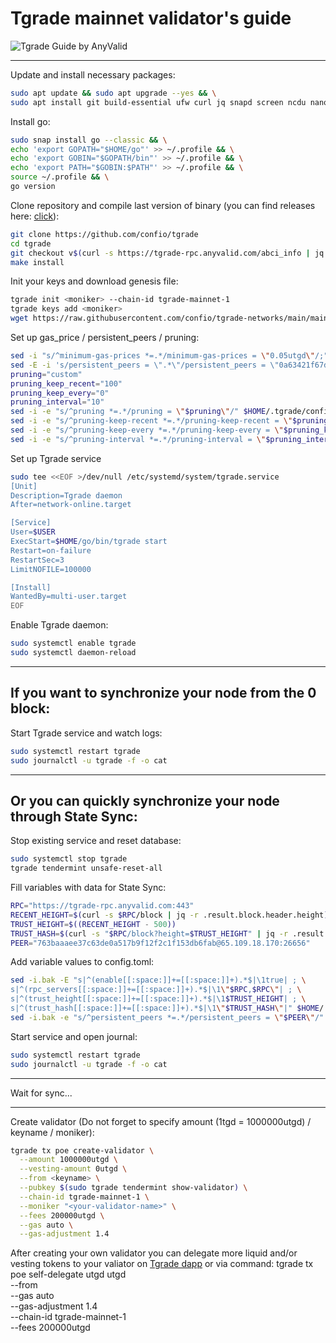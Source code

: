 # Tgrade mainnet validator's guide

![Tgrade Guide by AnyValid](https://i.imgur.com/gGvPN5q.png)
____
Update and install necessary packages:
```bash
sudo apt update && sudo apt upgrade --yes && \
sudo apt install git build-essential ufw curl jq snapd screen ncdu nano fuse ufw --yes && 
```
Install go:
```bash
sudo snap install go --classic && \
echo 'export GOPATH="$HOME/go"' >> ~/.profile && \
echo 'export GOBIN="$GOPATH/bin"' >> ~/.profile && \
echo 'export PATH="$GOBIN:$PATH"' >> ~/.profile && \
source ~/.profile && \
go version
```
Clone repository and compile last version of binary (you can find releases here: [click](https://github.com/confio/tgrade/tags)):
```bash
git clone https://github.com/confio/tgrade
cd tgrade
git checkout v$(curl -s https://tgrade-rpc.anyvalid.com/abci_info | jq -r .result[].version)
make install
```
Init your keys and download genesis file:
```bash
tgrade init <moniker> --chain-id tgrade-mainnet-1
tgrade keys add <moniker>
wget https://raw.githubusercontent.com/confio/tgrade-networks/main/mainnet-1/config/genesis.json -O /root/.tgrade/config/genesis.json
```
Set up gas_price / persistent_peers / pruning:
```bash
sed -i "s/^minimum-gas-prices *=.*/minimum-gas-prices = \"0.05utgd\"/;" $HOME/.tgrade/config/app.toml
sed -E -i 's/persistent_peers = \".*\"/persistent_peers = \"0a63421f67d02e7fb823ea6d6ceb8acf758df24d@142.132.226.137:26656,4a319eead699418e974e8eed47c2de6332c3f825@167.235.255.9:26656,6918efd409684d64694cac485dbcc27dfeea4f38@49.12.240.203:26656\"/' $HOME/.tgrade/config/config.toml
pruning="custom"
pruning_keep_recent="100"
pruning_keep_every="0"
pruning_interval="10"
sed -i -e "s/^pruning *=.*/pruning = \"$pruning\"/" $HOME/.tgrade/config/app.toml
sed -i -e "s/^pruning-keep-recent *=.*/pruning-keep-recent = \"$pruning_keep_recent\"/" $HOME/.tgrade/config/app.toml
sed -i -e "s/^pruning-keep-every *=.*/pruning-keep-every = \"$pruning_keep_every\"/" $HOME/.tgrade/config/app.toml
sed -i -e "s/^pruning-interval *=.*/pruning-interval = \"$pruning_interval\"/" $HOME/.tgrade/config/app.toml
```
Set up Tgrade service
```bash
sudo tee <<EOF >/dev/null /etc/systemd/system/tgrade.service
[Unit]
Description=Tgrade daemon
After=network-online.target

[Service]
User=$USER
ExecStart=$HOME/go/bin/tgrade start
Restart=on-failure
RestartSec=3
LimitNOFILE=100000

[Install]
WantedBy=multi-user.target
EOF
```
Enable Tgrade daemon:
```bash
sudo systemctl enable tgrade
sudo systemctl daemon-reload
```
____
## If you want to synchronize your node from the 0 block:
Start Tgrade service and watch logs:
```bash
sudo systemctl restart tgrade
sudo journalctl -u tgrade -f -o cat
```
____

## Or you can quickly synchronize your node through State Sync:
Stop existing service and reset database:
```bash
sudo systemctl stop tgrade
tgrade tendermint unsafe-reset-all
```
Fill variables with data for State Sync:
```bash
RPC="https://tgrade-rpc.anyvalid.com:443"
RECENT_HEIGHT=$(curl -s $RPC/block | jq -r .result.block.header.height)
TRUST_HEIGHT=$((RECENT_HEIGHT - 500))
TRUST_HASH=$(curl -s "$RPC/block?height=$TRUST_HEIGHT" | jq -r .result.block_id.hash)
PEER="763baaaee37c63de0a517b9f12f2c1f153db6fab@65.109.18.170:26656"
```
Add variable values to config.toml:
```bash
sed -i.bak -E "s|^(enable[[:space:]]+=[[:space:]]+).*$|\1true| ; \
s|^(rpc_servers[[:space:]]+=[[:space:]]+).*$|\1\"$RPC,$RPC\"| ; \
s|^(trust_height[[:space:]]+=[[:space:]]+).*$|\1$TRUST_HEIGHT| ; \
s|^(trust_hash[[:space:]]+=[[:space:]]+).*$|\1\"$TRUST_HASH\"|" $HOME/.tgrade/config/config.toml
sed -i.bak -e "s/^persistent_peers *=.*/persistent_peers = \"$PEER\"/" $HOME/.tgrade/config/config.toml
```
Start service and open journal:
```bash
sudo systemctl restart tgrade
sudo journalctl -u tgrade -f -o cat
```
____
Wait for sync...
____
Create validator (Do not forget to specify amount (1tgd = 1000000utgd) / keyname / moniker):
```bash
tgrade tx poe create-validator \
  --amount 1000000utgd \
  --vesting-amount 0utgd \
  --from <keyname> \
  --pubkey $(sudo tgrade tendermint show-validator) \
  --chain-id tgrade-mainnet-1 \
  --moniker "<your-validator-name>" \
  --fees 200000utgd \
  --gas auto \
  --gas-adjustment 1.4
```
After creating your own validator you can delegate more liquid and/or vesting tokens to your valiator on [Tgrade dapp](https://dapp.tgrade.finance/validators) or via command:
tgrade tx poe self-delegate <liquid tokens amount>utgd <vesting tokens amount>utgd \
  --from <keyname> \
  --gas auto \
  --gas-adjustment 1.4 \
  --chain-id tgrade-mainnet-1 \
  --fees 200000utgd 
